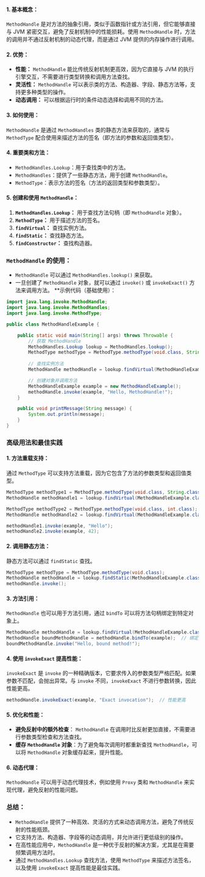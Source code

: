 #### 1. **基本概念：**

`MethodHandle` 是对方法的抽象引用，类似于函数指针或方法引用，但它能够直接与 JVM 紧密交互，避免了反射机制中的性能损耗。使用 `MethodHandle` 时，方法的调用并不通过反射机制的动态代理，而是通过 JVM 提供的内存操作进行调用。

#### 2. **优势：**

- **性能：** `MethodHandle` 能比传统反射机制更高效，因为它直接与 JVM 的执行引擎交互，不需要进行类型转换和调用方法查找。
- **灵活性：** `MethodHandle` 可以表示类的方法、构造器、字段、静态方法等，支持更多种类型的操作。
- **动态调用：** 可以根据运行时的条件动态选择和调用不同的方法。

#### 3. **如何使用：**

`MethodHandle` 是通过 `MethodHandles` 类的静态方法来获取的，通常与 `MethodType` 配合使用来描述方法的签名（即方法的参数和返回值类型）。

#### 4. **重要类和方法：**

- `MethodHandles.Lookup`：用于查找类中的方法。
- `MethodHandles`：提供了一些静态方法，用于创建 `MethodHandle`。
- `MethodType`：表示方法的签名（方法的返回类型和参数类型）。

#### 5. **创建和使用 `MethodHandle`：**

1. **`MethodHandles.Lookup`：** 用于查找方法句柄（即 `MethodHandle` 对象）。
2. **`MethodType`：** 用于描述方法的签名。
3. **`findVirtual`：** 查找实例方法。
4. **`findStatic`：** 查找静态方法。
5. **`findConstructor`：** 查找构造器。
### `MethodHandle` 的使用：

- `MethodHandle` 可以通过 `MethodHandles.lookup()` 来获取。
- 一旦创建了 `MethodHandle` 对象，就可以通过 `invoke()` 或 `invokeExact()` 方法来调用方法。
**示例代码（基础使用）：
```java
import java.lang.invoke.MethodHandle;
import java.lang.invoke.MethodHandles;
import java.lang.invoke.MethodType;

public class MethodHandleExample {

    public static void main(String[] args) throws Throwable {
        // 获取 MethodHandle
        MethodHandles.Lookup lookup = MethodHandles.lookup();
        MethodType methodType = MethodType.methodType(void.class, String.class);
        
        // 查找实例方法
        MethodHandle methodHandle = lookup.findVirtual(MethodHandleExample.class, "printMessage", methodType);

        // 创建对象并调用方法
        MethodHandleExample example = new MethodHandleExample();
        methodHandle.invoke(example, "Hello, MethodHandle!");
    }

    public void printMessage(String message) {
        System.out.println(message);
    }
}

```
### 高级用法和最佳实践

#### 1. **方法重载支持：**

通过 `MethodType` 可以支持方法重载，因为它包含了方法的参数类型和返回值类型。
```java
MethodType methodType1 = MethodType.methodType(void.class, String.class);
MethodHandle methodHandle1 = lookup.findVirtual(MethodHandleExample.class, "printMessage", methodType1);

MethodType methodType2 = MethodType.methodType(void.class, int.class);
MethodHandle methodHandle2 = lookup.findVirtual(MethodHandleExample.class, "printMessage", methodType2);

methodHandle1.invoke(example, "Hello");
methodHandle2.invoke(example, 42);

```
#### 2. **调用静态方法：**

静态方法可以通过 `findStatic` 查找。
```java
MethodType methodType = MethodType.methodType(void.class);
MethodHandle methodHandle = lookup.findStatic(MethodHandleExample.class, "staticMethod", methodType);
methodHandle.invoke();
```
#### 3. **方法引用：**

`MethodHandle` 也可以用于方法引用，通过 `bindTo` 可以将方法句柄绑定到特定对象上。
```java
MethodHandle methodHandle = lookup.findVirtual(MethodHandleExample.class, "printMessage", methodType);
MethodHandle boundMethodHandle = methodHandle.bindTo(example);  // 绑定到特定实例
boundMethodHandle.invoke("Hello, bound method!");
```
#### 4. **使用 `invokeExact` 提高性能：**

`invokeExact` 是 `invoke` 的一种精确版本，它要求传入的参数类型严格匹配。如果参数不匹配，会抛出异常。与 `invoke` 不同，`invokeExact` 不进行参数转换，因此性能更高。
```java
methodHandle.invokeExact(example, "Exact invocation");  // 性能更高
```
#### 5. **优化和性能：**

- **避免反射中的额外检查**： `MethodHandle` 在调用时比反射更加直接，不需要进行参数类型检查和方法查找。
- **缓存 `MethodHandle` 对象**：为了避免每次调用时都重新查找 `MethodHandle`，可以将 `MethodHandle` 对象缓存起来，提升性能。
#### 6. **动态代理：**

`MethodHandle` 可以用于动态代理技术，例如使用 `Proxy` 类和 `MethodHandle` 来实现代理，避免反射的性能问题。
### 总结：

- `MethodHandle` 提供了一种高效、灵活的方式来动态调用方法，避免了传统反射的性能瓶颈。
- 它支持方法、构造器、字段等的动态调用，并允许进行更低级别的操作。
- 在高性能应用中，`MethodHandle` 是一种优于反射的解决方案，尤其是在需要频繁调用方法时。
- 通过 `MethodHandles.Lookup` 查找方法，使用 `MethodType` 来描述方法签名，以及使用 `invokeExact` 提高性能是最佳实践。
